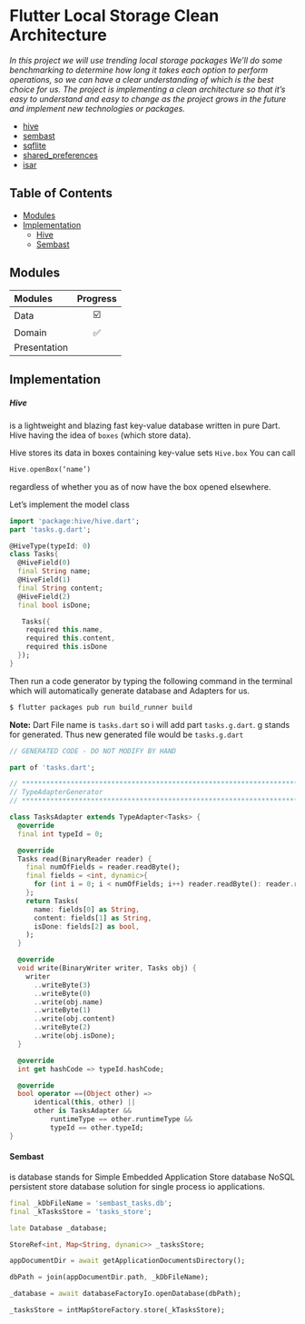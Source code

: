 # Flutter Local Storage Clean Architecture

<i> In this project we will use trending local storage packages We’ll do some benchmarking to determine how long it takes each option to perform operations, so we can have a clear understanding of which is the best choice for us. 
The project is implementing  a clean architecture so that it’s easy to understand and easy to change as the project grows in the future and implement new technologies or packages.
</i>
- [hive](https://pub.dev/packages/hive)
- [sembast](https://pub.dev/packages/sembast)
- [sqflite](https://pub.dev/packages/sqflite)
- [shared_preferences](https://pub.dev/packages/shared_preferences)
- [isar](https://pub.dev/packages/isar)

## Table of Contents
- [Modules](#modules)
- [Implementation](#implementation)
  - [Hive](#hive)
  - [Sembast](#sembast)

## Modules
| Modules       | Progress   |
| :----------   | :-------:  |
| Data          |    ☑️     | 
| Domain        |    ✅     |
| Presentation  |            |

## Implementation
##### Hive
is a lightweight and blazing fast key-value database written in pure Dart.
Hive having the idea of `boxes` (which store data).

Hive stores its data in boxes containing key-value sets `Hive.box`
You can call 
```dart
Hive.openBox(‘name’) 
```
regardless of whether you as of now have the box opened elsewhere.

Let’s implement the model class
```dart
import 'package:hive/hive.dart';
part 'tasks.g.dart';

@HiveType(typeId: 0)
class Tasks{
  @HiveField(0)
  final String name;
  @HiveField(1)
  final String content;
  @HiveField(2)
  final bool isDone;

   Tasks({
    required this.name,
    required this.content,
    required this.isDone
  });
}
```
Then run a code generator by typing the following command in the terminal which will automatically generate database and Adapters for us.
```js
$ flutter packages pub run build_runner build
```

**Note:** Dart File name is `tasks.dart` so i will add part `tasks.g.dart`. g stands for generated. Thus new generated file would be `tasks.g.dart`
```dart
// GENERATED CODE - DO NOT MODIFY BY HAND

part of 'tasks.dart';

// **************************************************************************
// TypeAdapterGenerator
// **************************************************************************

class TasksAdapter extends TypeAdapter<Tasks> {
  @override
  final int typeId = 0;

  @override
  Tasks read(BinaryReader reader) {
    final numOfFields = reader.readByte();
    final fields = <int, dynamic>{
      for (int i = 0; i < numOfFields; i++) reader.readByte(): reader.read(),
    };
    return Tasks(
      name: fields[0] as String,
      content: fields[1] as String,
      isDone: fields[2] as bool,
    );
  }

  @override
  void write(BinaryWriter writer, Tasks obj) {
    writer
      ..writeByte(3)
      ..writeByte(0)
      ..write(obj.name)
      ..writeByte(1)
      ..write(obj.content)
      ..writeByte(2)
      ..write(obj.isDone);
  }

  @override
  int get hashCode => typeId.hashCode;

  @override
  bool operator ==(Object other) =>
      identical(this, other) ||
      other is TasksAdapter &&
          runtimeType == other.runtimeType &&
          typeId == other.typeId;
}
```
#### Sembast
is database stands for Simple Embedded Application Store database
NoSQL persistent store database solution for single process io applications.

```dart
final _kDbFileName = 'sembast_tasks.db';
final _kTasksStore = 'tasks_store';

late Database _database;

StoreRef<int, Map<String, dynamic>> _tasksStore;

appDocumentDir = await getApplicationDocumentsDirectory();

dbPath = join(appDocumentDir.path, _kDbFileName);

_database = await databaseFactoryIo.openDatabase(dbPath);

_tasksStore = intMapStoreFactory.store(_kTasksStore);      
```
